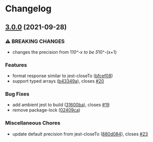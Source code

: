# Changelog

## [3.0.0](https://www.github.com/maasencioh/jest-matcher-deep-close-to/compare/v2.0.1...v3.0.0) (2021-09-28)


### ⚠ BREAKING CHANGES

* changes the precision from 1*10^-x to be 5*10^-(x+1)

### Features

* format response similar to jest-closeTo ([bfcef08](https://www.github.com/maasencioh/jest-matcher-deep-close-to/commit/bfcef0822b67f297ace4530a114a441f1602d5f1))
* support typed arrays ([b43349a](https://www.github.com/maasencioh/jest-matcher-deep-close-to/commit/b43349a515104bfa5d904c94ea20858b3ae60a6b)), closes [#20](https://www.github.com/maasencioh/jest-matcher-deep-close-to/issues/20)


### Bug Fixes

* add ambient jest to build ([31600ba](https://www.github.com/maasencioh/jest-matcher-deep-close-to/commit/31600baf998952f690da42370532fd7ca8d58737)), closes [#19](https://www.github.com/maasencioh/jest-matcher-deep-close-to/issues/19)
* remove package-lock ([02409ca](https://www.github.com/maasencioh/jest-matcher-deep-close-to/commit/02409cab7f87d8823fc9fcc754fe6ef025f1f372))


### Miscellaneous Chores

* update default precision from jest-closeTo ([880d084](https://www.github.com/maasencioh/jest-matcher-deep-close-to/commit/880d084990b5f385ccbf1b7659f070c53f3c6d52)), closes [#23](https://www.github.com/maasencioh/jest-matcher-deep-close-to/issues/23)
